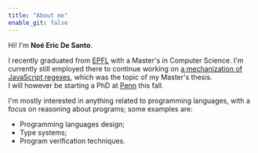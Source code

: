 ```yaml
---
title: "About me"
enable_git: false
---
```


Hi! I'm **Noé Eric De Santo**.

I recently graduated from [EPFL](https://www.epfl.ch/schools/ic/) with a Master's in Computer Science.
I'm currently still employed there to continue working on [a mechanization of JavaScript regexes](https://arxiv.org/abs/2403.11919), which was the topic of my Master's thesis.
<br>
I will however be starting a PhD at [Penn](https://www.cis.upenn.edu/) this fall.

I'm mostly interested in anything related to programming languages, with a focus on reasoning about programs; some examples are:
- Programming languages design;
- Type systems;
- Program verification techniques.